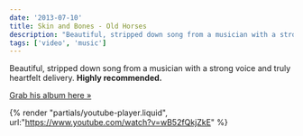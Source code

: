 ```yaml
---
date: '2013-07-10'
title: Skin and Bones - Old Horses
description: "Beautiful, stripped down song from a musician with a strong voice and truly heartfelt delivery."
tags: ['video', 'music']
---
```


Beautiful, stripped down song from a musician with a strong voice and truly heartfelt delivery. **Highly recommended.**<!-- excerpt -->

[Grab his album here »](http://skinandbonesmusic.bandcamp.com)

{% render "partials/youtube-player.liquid", url:"https://www.youtube.com/watch?v=wB52fQkjZkE" %}